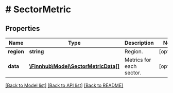 # # SectorMetric

## Properties

Name | Type | Description | Notes
------------ | ------------- | ------------- | -------------
**region** | **string** | Region. | [optional]
**data** | [**\Finnhub\Model\SectorMetricData[]**](SectorMetricData.md) | Metrics for each sector. | [optional]

[[Back to Model list]](../../README.md#models) [[Back to API list]](../../README.md#endpoints) [[Back to README]](../../README.md)
